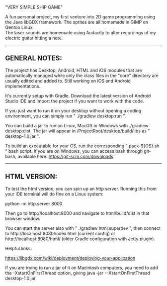 "VERY SIMPLE SHIP GAME"

A fun personal project, my first venture into 2D game programming using 
the Java libGDX framework.  The sprites are all homemade in GIMP on Gentoo Linux.  
The laser sounds are homemade using Audacity to alter recordings of my electric 
guitar hitting a note.

-------------------
GENERAL NOTES:
-------------------

The project has Desktop, Android, HTML and iOS modules that are automatically managed while only the class files in the "core" directory are usually edited and added to.  Still working on iOS and Android implementations.

It's currently setup with Gradle.  Download the latest version of Android Studio IDE and import the project if you want to work with the code.  

If you just want to run it on your desktop without opening a coding environment, you can simply run " ./gradlew desktop:run  ".

You can build a jar to run on Linux, MacOS or Windows with ./gradlew desktop:dist.  The jar will appear in /ProjectRoot/desktop/build/libs as " desktop-1.0.jar ".

To build an executable for your OS, run the corresponding " pack-${OS}.sh " bash script.  If you are on Windows, you can access bash through git-bash, available here: https://git-scm.com/downloads

-------------------
 HTML VERSION:
-------------------

To test the html version, you can spin up an http server.  Running this from your IDE terminal will do fine on a Linux system:

python -m http.server 8000
 
 Then go to  http://localhost:8000 and navigate to html/build/dist in that browser window.
 
 You can start the server also with " ./gradlew html:superdev ", then connect to http://localhost:8080/index.html (current config) or http://localhost:8080/html/ (older Gradle configuration with Jetty plugin).
 
 Helpful links:
 
 https://libgdx.com/wiki/deployment/deploying-your-application
 
 If you are trying to run a jar of it on Macintosh computers, you need to add the -XstartOnFirstThread option, giving java -jar --XstartOnFirstThread desktop-1.0.jar
 
 
